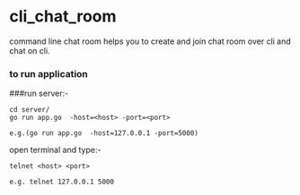 # cli_chat_room
command line chat room helps you to create and join chat room over cli and chat on cli.

### to run application
###run server:-
```
cd server/
go run app.go  -host=<host> -port=<port>
	
e.g.(go run app.go  -host=127.0.0.1 -port=5000)

```
open terminal and type:-
```
telnet <host> <port>

e.g. telnet 127.0.0.1 5000
```